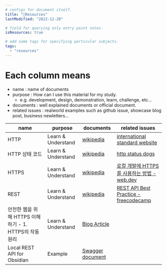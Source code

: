 ```yaml
---
# configs for document itself.
title: "🚚Resources"
lastModified: "2022-12-20"

# field for querying only entry point notes.
isResources: true

# add some tags for specifying particular subjects.
tags:
  - "resources"
---
```

# Each column means
- name : name of documents
- purpose : How can I use this material for my study.
	- e.g. development, design, demonstration, learn, challenge, etc...
- documents : well explained documents or official document.
- related issues : realworld examples such as github issue, showcase blog post, business newletters...

| name                        | purpose            | documents                                                                             | related issues                                                                                                                    |
| --------------------------- | ------------------ | ------------------------------------------------------------------------------------- | --------------------------------------------------------------------------------------------------------------------------------- |
| HTTP                        | Learn & Understand | [wikipedia](https://ko.wikipedia.org/wiki/HTTP)                                       | [international standard website](https://httpwg.org/specs/)                                                                       |
| HTTP 상태 코드              | Learn & Understand | [wikipedia](https://ko.wikipedia.org/wiki/HTTP_%EC%83%81%ED%83%9C_%EC%BD%94%EB%93%9C) | [http status dogs](https://httpstatusdogs.com/)                                                                                   |
| HTTPS                       | Learn & Understand | [wikipedia](https://ko.wikipedia.org/wiki/HTTPS)                                      | [로컬 개발에 HTTPS를 사용하는 방법 - web.dev](https://web.dev/i18n/ko/how-to-use-local-https/)                                    |
| REST                        | Learn & Understand | [wikipedia](https://ko.wikipedia.org/wiki/REST)                                       | [REST API Best Practice - freecodecamp](https://www.freecodecamp.org/news/rest-api-best-practices-rest-endpoint-design-examples/) |
| ﻿﻿안전한 웹을 위해 HTTPS 이해하기 - 1. HTTPS의 작동 원리                            | Learn & Understand | [Blog Article](https://yozm.wishket.com/magazine/detail/1852/)                        |                                                                                                                                   |
| Local REST API for Obsidian | Example           | [Swagger document](https://coddingtonbear.github.io/obsidian-local-rest-api/)         |                                                                                                                                   |

